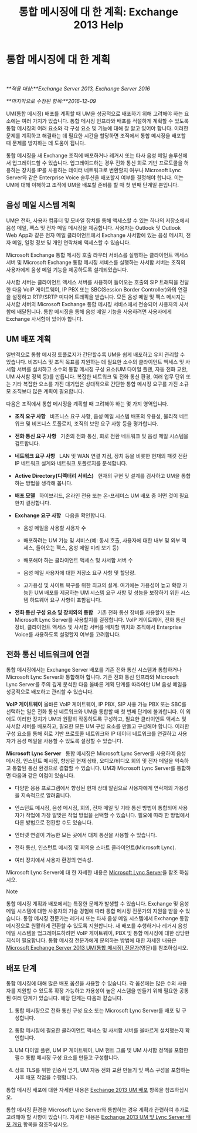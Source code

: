 ﻿---
title: '통합 메시징에 대 한 계획: Exchange 2013 Help'
TOCTitle: 통합 메시징에 대 한 계획
ms:assetid: 942788b1-b19d-40b3-a52e-2e1fef8df3f9
ms:mtpsurl: https://technet.microsoft.com/ko-kr/library/JJ674306(v=EXCHG.150)
ms:contentKeyID: 50483708
ms.date: 05/22/2018
mtps_version: v=EXCHG.150
ms.translationtype: MT
---

# 통합 메시징에 대 한 계획

 

_**적용 대상:**Exchange Server 2013, Exchange Server 2016_

_**마지막으로 수정된 항목:**2016-12-09_

UM(통합 메시징) 배포를 계획할 때 UM을 성공적으로 배포하기 위해 고려해야 하는 요소에는 여러 가지가 있습니다. 통합 메시징 인프라와 배포를 적절하게 계획할 수 있도록 통합 메시징의 여러 요소와 각 구성 요소 및 기능에 대해 잘 알고 있어야 합니다. 이러한 문제를 계획하고 해결하는 데 필요한 시간을 할당하면 조직에서 통합 메시징을 배포할 때 문제를 방지하는 데 도움이 됩니다.

통합 메시징을 새 Exchange 조직에 배포하거나 레거시 또는 타사 음성 메일 솔루션에서 업그레이드할 수 있습니다. 업그레이드하는 경우 전화 통신 회로 기반 프로토콜을 허용하는 장치를 IP를 사용하는 데이터 네트워크로 변환할지 여부나 Microsoft Lync Server와 같은 Enterprise Voice 솔루션을 배포할지 여부를 결정해야 합니다. 이는 UM에 대해 이해하고 조직에 UM을 배포할 준비를 할 때 첫 번째 단계일 뿐입니다.

## 음성 메일 시스템 계획

UM은 전화, 사용자 컴퓨터 및 모바일 장치를 통해 액세스할 수 있는 하나의 저장소에서 음성 메일, 팩스 및 전자 메일 메시징을 제공합니다. 사용자는 Outlook 및 Outlook Web App과 같은 전자 메일 클라이언트에서 Exchange 사서함에 있는 음성 메시지, 전자 메일, 일정 정보 및 개인 연락처에 액세스할 수 있습니다.

Microsoft Exchange 통합 메시징 호출 라우터 서비스를 실행하는 클라이언트 액세스 서버 및 Microsoft Exchange 통합 메시징 서비스를 실행하는 사서함 서버는 조직의 사용자에게 음성 메일 기능을 제공하도록 설계되었습니다.

사서함 서버는 클라이언트 액세스 서버를 사용하여 들어오는 호출의 SIP 트래픽을 전달한 다음 VoIP 게이트웨이, IP PBX 또는 SBC(Session Border Controller)와의 연결을 설정하고 RTP/SRTP 미디어 트래픽을 받습니다. 모든 음성 메일 및 팩스 메시지는 사서함 서버의 Microsoft Exchange 통합 메시징 서비스에서 전송되어 사용자의 사서함에 배달됩니다. 통합 메시징을 통해 음성 메일 기능을 사용하려면 사용자에게 Exchange 사서함이 있어야 합니다.

## UM 배포 계획

일반적으로 통합 메시징 토폴로지가 간단할수록 UM을 쉽게 배포하고 유지 관리할 수 있습니다. 비즈니스 및 조직 목표를 지원하는 데 필요한 소수의 클라이언트 액세스 및 사서함 서버를 설치하고 소수의 통합 메시징 구성 요소(UM 다이얼 플랜, 자동 전화 교환, UM 사서함 정책 등)를 만듭니다. 복잡한 네트워크 및 전화 통신 환경, 여러 업무 단위 또는 기타 복잡한 요소를 가진 대기업은 상대적으로 간단한 통합 메시징 요구를 가진 소규모 조직보다 많은 계획이 필요합니다.

다음은 조직에서 통합 메시징을 계획할 때 고려해야 하는 몇 가지 영역입니다.

  - **조직 요구 사항**   비즈니스 요구 사항, 음성 메일 시스템 배포의 유용성, 물리적 네트워크 및 비즈니스 토폴로지, 조직의 보안 요구 사항 등을 평가합니다.

  - **전화 통신 요구 사항**   기존의 전화 통신, 회로 전환 네트워크 및 음성 메일 시스템을 검토합니다.

  - **네트워크 요구 사항**   LAN 및 WAN 연결 지점, 장치 등을 비롯한 현재의 패킷 전환 IP 네트워크 설계와 네트워크 토폴로지를 분석합니다.

  - **Active Directory(디렉터리 서비스)**   현재의 구현 및 설계를 검사하고 UM을 통합하는 방법을 생각해 봅니다.

  - **배포 모델**   하이브리드, 온라인 전용 또는 온-프레미스 UM 배포 중 어떤 것이 필요한지 결정합니다.

  - **Exchange 요구 사항**   다음을 확인합니다.
    
      - 음성 메일을 사용할 사용자 수
    
      - 배포하려는 UM 기능 및 서비스(예: 동시 호출, 사용자에 대한 내부 및 외부 액세스, 들어오는 팩스, 음성 메일 미리 보기 등)
    
      - 배포해야 하는 클라이언트 액세스 및 사서함 서버 수
    
      - 음성 메일 사용자에 대한 저장소 요구 사항 및 할당량.
    
      - 고가용성 및 사이트 복구를 위한 최고의 설계. 여기에는 가용성이 높고 확장 가능한 UM 배포를 제공하는 UM 시스템 요구 사항 및 성능을 보장하기 위한 시스템 하드웨어 요구 사항이 포함됩니다.

  - **전화 통신 구성 요소 및 장치와의 통합**   기존 전화 통신 장비를 사용할지 또는 Microsoft Lync Server를 사용할지를 결정합니다. VoIP 게이트웨어, 전화 통신 장비, 클라이언트 액세스 및 사서함 서버를 배치할 위치와 조직에서 Enterprise Voice를 사용하도록 설정할지 여부를 고려합니다.

## 전화 통신 네트워크에 연결

통합 메시징에서는 Exchange Server 배포를 기존 전화 통신 시스템과 통합하거나 Microsoft Lync Server와 통합해야 합니다. 기존 전화 통신 인프라와 Microsoft Lync Server를 주의 깊게 분석한 다음 올바른 계획 단계를 따라야만 UM 음성 메일을 성공적으로 배포하고 관리할 수 있습니다.

**VoIP 게이트웨이** 올바른 VoIP 게이트웨이, IP PBX, SIP 사용 가능 PBX 또는 SBC를 선택하는 일은 전화 통신 네트워크와 UM을 통합할 때 첫 번째 단계에 불과합니다. 이 외에도 이러한 장치가 UM과 원활히 작동하도록 구성하고, 필요한 클라이언트 액세스 및 사서함 서버를 배포하고, 필요한 모든 UM 구성 요소를 만들고 구성해야 합니다. 이러한 구성 요소를 통해 회로 기반 프로토콜 네트워크와 IP 데이터 네트워크를 연결하고 사용자가 음성 메일을 사용할 수 있도록 설정할 수 있습니다.

**Microsoft Lync Server**   통합 메시징은 Microsoft Lync Server를 사용하여 음성 메시징, 인스턴트 메시징, 향상된 현재 상태, 오디오/비디오 회의 및 전자 메일을 익숙하고 통합된 통신 환경으로 결합할 수 있습니다. UM과 Microsoft Lync Server를 통합하면 다음과 같은 이점이 있습니다.

  - 다양한 응용 프로그램에서 향상된 현재 상태 알림으로 사용자에게 연락처의 가용성을 지속적으로 알려줍니다.

  - 인스턴트 메시징, 음성 메시징, 회의, 전자 메일 및 기타 통신 방법이 통합되어 사용자가 작업에 가장 알맞은 작업 방법을 선택할 수 있습니다. 필요에 따라 한 방법에서 다른 방법으로 전환할 수도 있습니다.

  - 인터넷 연결이 가능한 모든 곳에서 대체 통신을 사용할 수 있습니다.

  - 전화 통신, 인스턴트 메시징 및 회의용 스마트 클라이언트(Microsoft Lync).

  - 여러 장치에서 사용자 환경의 연속성.

Microsoft Lync Server에 대 한 자세한 내용은 [Microsoft Lync Server](https://go.microsoft.com/fwlink/p/?linkid=265752)을 참조 하십시오.


> [!NOTE]
> 통합 메시징 계획과 배포에서는 특정한 문제가 발생할 수 있습니다. Exchange 및 음성 메일 시스템에 대한 사용자의 기술 경험에 따라 통합 메시징 전문가의 지원을 받을 수 있습니다. 통합 메시징 전문가는 레거시 또는 타사 음성 메일 시스템에서 Exchange 통합 메시징으로 원활하게 전환할 수 있도록 지원합니다. 새 배포를 수행하거나 레거시 음성 메일 시스템을 업그레이드하려면 VoIP 게이트웨이, PBX 및 통합 메시징에 대한 상당한 지식이 필요합니다. 통합 메시징 전문가에게 문의하는 방법에 대한 자세한 내용은 <A href="http://go.microsoft.com/fwlink/p/?linkid=262708">Microsoft Exchange Server 2013 UM(통합 메시징) 전문가</A>(영문)를 참조하십시오.



## 배포 단계

통합 메시징에 대해 많은 배포 옵션을 사용할 수 있습니다. 각 옵션에는 많은 수의 사용자를 지원할 수 있도록 확장 가능하고 가용성이 높은 시스템을 만들기 위해 필요한 공통된 여러 단계가 있습니다. 해당 단계는 다음과 같습니다.

1.  통합 메시징으로 전화 통신 구성 요소 또는 Microsoft Lync Server를 배포 및 구성합니다.

2.  통합 메시징에 필요한 클라이언트 액세스 및 사서함 서버를 올바르게 설치했는지 확인합니다.

3.  UM 다이얼 플랜, UM IP 게이트웨이, UM 헌트 그룹 및 UM 사서함 정책을 포함한 필수 통합 메시징 구성 요소를 만들고 구성합니다.

4.  상호 TLS를 위한 인증서 얻기, UM 자동 전화 교환 만들기 및 팩스 구성을 포함하는 사후 배포 작업을 수행합니다.

통합 메시징 배포에 대한 자세한 내용은 [Exchange 2013 UM 배포](deploy-exchange-2013-um-exchange-2013-help.md) 항목을 참조하십시오.

통합 메시징 환경을 Microsoft Lync Server와 통합하는 경우 계획과 관련하여 추가로 고려해야 할 사항이 있습니다. 자세한 내용은 [Exchange 2013 UM 및 Lync Server 배포 개요](deploying-exchange-2013-um-and-lync-server-overview-exchange-2013-help.md) 항목을 참조하십시오.


